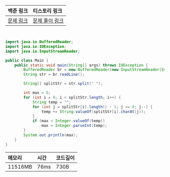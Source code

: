 

| 백준 링크                                         | 티스토리 링크                                       |
|:----------------------------------------------|:----------------------------------------------|
| [문제 링크](https://www.acmicpc.net/problem/2908) | [문제 풀이 링크](https://strong-park.tistory.com/18) |


```java


import java.io.BufferedReader;
import java.io.IOException;
import java.io.InputStreamReader;

public class Main {
    public static void main(String[] args) throws IOException {
        BufferedReader br = new BufferedReader(new InputStreamReader(System.in));
        String str = br.readLine();

        String[] splitStr = str.split(" ");

        int max = 0;
        for (int i = 0; i < splitStr.length; i++) {
            String temp = "";
            for (int j = splitStr[i].length() - 1; j >= 0; j--) {
                temp += String.valueOf(splitStr[i].charAt(j));
            }
            if (max < Integer.valueOf(temp))
                max = Integer.parseInt(temp);
        }
        System.out.println(max);
    }
}

```

| 메모리     | 시간   | 코드길이 |
|:--------|:-----|:-----|
| 11516MB | 76ms | 730B    |
